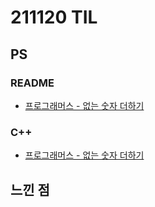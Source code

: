 # 211120 TIL

## PS

### README

- [프로그래머스 - 없는 숫자 더하기](https://github.com/Meantint/Programmers/blob/master/Lv1/%EC%97%86%EB%8A%94%20%EC%88%AB%EC%9E%90%20%EB%8D%94%ED%95%98%EA%B8%B0/README.md)

### C++

- [프로그래머스 - 없는 숫자 더하기](https://github.com/Meantint/Programmers/blob/master/Lv1/%EC%97%86%EB%8A%94%20%EC%88%AB%EC%9E%90%20%EB%8D%94%ED%95%98%EA%B8%B0/%EC%97%86%EB%8A%94%20%EC%88%AB%EC%9E%90%20%EB%8D%94%ED%95%98%EA%B8%B0.cpp)

## 느낀 점
